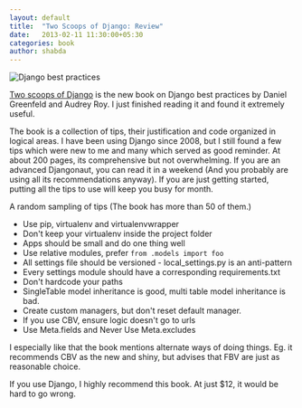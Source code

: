 ```yaml
---
layout: default
title:  "Two Scoops of Django: Review"
date:   2013-02-11 11:30:00+05:30
categories: book
author: shabda
---
```

![Django best practices](https://s3.amazonaws.com/twoscoops/img/tsd-cover.png)

[Two scoops of Django](https://django.2scoops.org/) is the new book on Django best practices by Daniel Greenfeld and Audrey Roy. I just finished reading it and found it extremely useful.

The book is a collection of tips, their justification and code organized in logical areas. I have been using Django since 2008, but I still found a few tips which were new to me and many which served as good reminder. At about 200 pages, its comprehensive but not overwhelming. If you are an advanced Djangonaut, you can read it in a weekend (And you probably are using all its recommendations anyway). If you are just getting started, putting all the tips to use will keep you busy for month.

A random sampling of tips (The book has more than 50 of them.)

* Use pip, virtualenv and virtualenvwrapper
* Don't keep your virtualenv inside the project folder
* Apps should be small and do one thing well
* Use relative modules, prefer `from .models import foo`
* All settings file should be versioned - local_settings.py is an anti-pattern
* Every settings module should have a corresponding requirements.txt
* Don't hardcode your paths
* SingleTable model inheritance is good, multi table model inheritance is bad.
* Create custom managers, but don't reset  default manager.
* If you use CBV, ensure logic doesn't go to urls
* Use Meta.fields and Never Use Meta.excludes


I especially like that the book mentions alternate ways of doing things. Eg. it recommends CBV as the new and shiny, but advises that FBV are just as reasonable choice.

If you use Django, I highly recommend this book. At just $12, it would be hard to go wrong.





